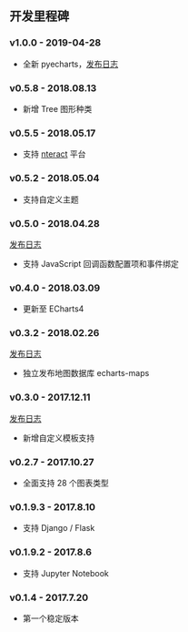 ## 开发里程碑

### v1.0.0 - 2019-04-28
  - 全新 pyecharts，[发布日志](zh-cn/release-note/v100)

### v0.5.8 - 2018.08.13
  - 新增 Tree 图形种类

### v0.5.5 - 2018.05.17
  - 支持 [nteract](https://nteract.io/) 平台

### v0.5.2 - 2018.05.04
  - 支持自定义主题

### v0.5.0 - 2018.04.28 
  [发布日志](zh-cn/release-note/v050)
  - 支持 JavaScript 回调函数配置项和事件绑定

### v0.4.0 - 2018.03.09
  - 更新至 ECharts4

### v0.3.2 - 2018.02.26
  [发布日志](zh-cn/release-note/v032)
  - 独立发布地图数据库 echarts-maps

### v0.3.0 - 2017.12.11
  [发布日志](zh-cn/release-note/v030)
  - 新增自定义模板支持

### v0.2.7 - 2017.10.27
  - 全面支持 28 个图表类型

### v0.1.9.3 - 2017.8.10
  - 支持 Django / Flask

### v0.1.9.2 - 2017.8.6
  - 支持 Jupyter Notebook

### v0.1.4 - 2017.7.20
  - 第一个稳定版本
